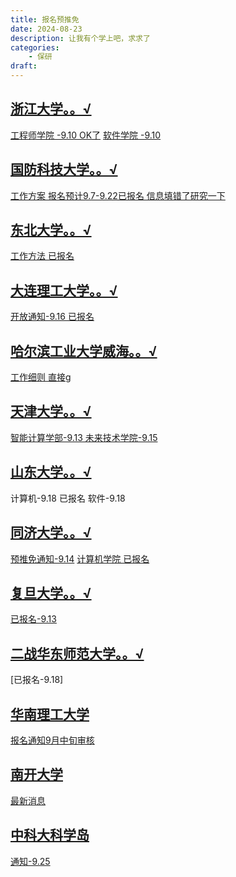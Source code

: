 ```yaml
---
title: 报名预推免
date: 2024-08-23
description: 让我有个学上吧，求求了
categories:
    - 保研
draft: 
---
```


##  [浙江大学。。√](https://yjsy.zju.edu.cn/zs/user/login)
[工程师学院 -9.10 OK了](https://pi.zju.edu.cn/2024/0808/c67026a2952040/page.htm)
[软件学院 -9.10](http://www.cst.zju.edu.cn/2024/0811/c36206a2952716/page.htm)
## [国防科技大学。。√](http://yjszs.nudt.edu.cn/system/login/mlogin.jsp?intype=1)
[工作方案 报名预计9.7-9.22已报名 信息填错了研究一下](http://yjszs.nudt.edu.cn/pubweb/homePageList/detailed.view?keyId=13804)
## [东北大学。。√](http://gsas.neu.edu.cn/logon)
[工作方法 已报名](http://yz.neu.edu.cn/2024/0729/c5932a266900/page.htm)
## [大连理工大学。。√](https://yjszs.dlut.edu.cn/zsbm/sstm/index#)
[开放通知-9.16 已报名](https://gs.dlut.edu.cn/info/1173/14906.htm)
## [哈尔滨工业大学威海。。√](https://yzb.hit.edu.cn/)
[工作细则 直接g](https://cst.hitwh.edu.cn/2024/0808/c371a186070/page.htm)
## [天津大学。。√](http://202.113.8.92/gstms/examineeIndex.action)
[智能计算学部-9.13   未来技术学院-9.15](https://yzb.tju.edu.cn/xwzx/zxxx/202407/t20240706_323840.htm)
## [山东大学。。√](https://sduyjs.sdu.edu.cn/yjszs/plugins/zs/zsxsd/entrance#/tmfwksdExemption)
计算机-9.18 已报名
软件-9.18
## [同济大学。。√](https://yzbm.tongji.edu.cn/logon)
[预推免通知-9.14](https://yz.tongji.edu.cn/info/1010/3638.htm)
[计算机学院 已报名](https://sse.tongji.edu.cn/info/1132/5276.htm)
## [复旦大学。。√](https://gsas.fudan.edu.cn/tm/index)
[已报名-9.13](https://gsao.fudan.edu.cn/8a/a3/c15014a690851/page.htm)
## [二战华东师范大学。。√](https://yjszs-ks.ecnu.edu.cn/ssxly/xly/index)
[已报名-9.18]
## [华南理工大学](https://yanzhao.scut.edu.cn/MasterTm/Apply.aspx)
[报名通知9月中旬审核](https://yz.chsi.com.cn/kyzx/yxzc/202308/20230825/2293111626.html)
## [南开大学](https://yzxt.nankai.edu.cn/intern/frontend/web/user-action/login)
[最新消息](https://yzxt.nankai.edu.cn/intern/frontend/web/pg-net-sign-up/index)
## [中科大科学岛](https://gs.hfcas.ac.cn/home)
[通知-9.25](https://www.hf.cas.cn/sbpy/yjsc/zs/sszs/202409/t20240910_7342840.html)